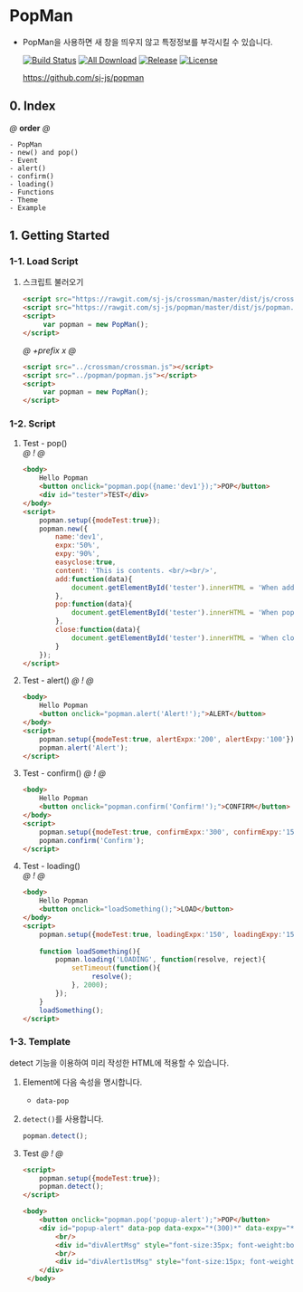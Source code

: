 # PopMan
- PopMan을 사용하면 새 창을 띄우지 않고 특정정보를 부각시킬 수 있습니다.

    [![Build Status](https://travis-ci.org/sj-js/popman.svg?branch=master)](https://travis-ci.org/sj-js/popman)
    [![All Download](https://img.shields.io/github/downloads/sj-js/popman/total.svg)](https://github.com/sj-js/popman/releases)
    [![Release](https://img.shields.io/github/release/sj-js/popman.svg)](https://github.com/sj-js/popman/releases)
    [![License](https://img.shields.io/github/license/sj-js/popman.svg)](https://github.com/sj-js/popman/releases)
    
    https://github.com/sj-js/popman

    


        
## 0. Index
*@* **order** *@*
```
- PopMan
- new() and pop()
- Event
- alert()
- confirm()
- loading()
- Functions
- Theme
- Example
```



## 1. Getting Started

### 1-1. Load Script

1. 스크립트 불러오기
    ```html    
    <script src="https://rawgit.com/sj-js/crossman/master/dist/js/crossman.js"></script>
    <script src="https://rawgit.com/sj-js/popman/master/dist/js/popman.js"></script>
    <script>
         var popman = new PopMan();
    </script>
    ```  
    
    *@* *+prefix* *x* *@* 
    ```html
    <script src="../crossman/crossman.js"></script>
    <script src="../popman/popman.js"></script>
    <script>
         var popman = new PopMan();
    </script>
    ```



### 1-2. Script

1. Test - pop()    
    *@* *!* *@*
    ```html
    <body>        
        Hello Popman
        <button onclick="popman.pop({name:'dev1'});">POP</button>
        <div id="tester">TEST</div>
    </body> 
    <script>
        popman.setup({modeTest:true});
        popman.new({
            name:'dev1',
            expx:'50%',
            expy:'90%', 
            easyclose:true,
            content: 'This is contents. <br/><br/>', 
            add:function(data){               
                document.getElementById('tester').innerHTML = 'When add';
            },
            pop:function(data){
                document.getElementById('tester').innerHTML = 'When pop';
            },
            close:function(data){
                document.getElementById('tester').innerHTML = 'When close';
            }
        });
    </script>
    ```
    
2. Test - alert()
    *@* *!* *@*
    ```html
    <body>
        Hello Popman
        <button onclick="popman.alert('Alert!');">ALERT</button>
    </body>
    <script>
        popman.setup({modeTest:true, alertExpx:'200', alertExpy:'100'});   
        popman.alert('Alert');        
    </script>
    ```
    
3. Test - confirm()
    *@* *!* *@*
    ```html
    <body>
        Hello Popman
        <button onclick="popman.confirm('Confirm!');">CONFIRM</button>
    </body>
    <script>
        popman.setup({modeTest:true, confirmExpx:'300', confirmExpy:'150'});
        popman.confirm('Confirm');        
    </script>
    ```
    
4. Test - loading()    
    *@* *!* *@*
    ```html
    <body>
        Hello Popman
        <button onclick="loadSomething();">LOAD</button>
    </body>
    <script>
        popman.setup({modeTest:true, loadingExpx:'150', loadingExpy:'150'}); 
        
        function loadSomething(){
            popman.loading('LOADING', function(resolve, reject){ 
                setTimeout(function(){ 
                     resolve();
                }, 2000);             
            });         
        }
        loadSomething();
    </script>
    ```



### 1-3. Template          
  
detect 기능을 이용하여 미리 작성한 HTML에 적용할 수 있습니다.

1. Element에 다음 속성을 명시합니다.
    - `data-pop`

2. `detect()`를 사용합니다.
    ```js
    popman.detect();
    ```

3. Test
    *@* *!* *@*
    ```html
    <script>
        popman.setup({modeTest:true});
        popman.detect();      
    </script>
    
    <body>
        <button onclick="popman.pop('popup-alert');">POP</button>
        <div id="popup-alert" data-pop data-expx="*(300)*" data-expy="*(200)*" data-closebyclickin >
            <br/>
            <div id="divAlertMsg" style="font-size:35px; font-weight:bold; color:white; border:2px solid; background:#F08047;">TEST</div>
            <br/>
            <div id="divAlert1stMsg" style="font-size:15px; font-weight:bold; ">TEST</div>
        </div>       
     </body>
    ```
  
  